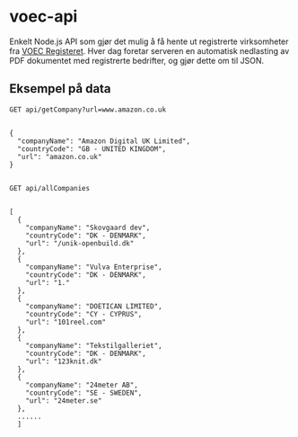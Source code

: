 # voec-api
 
Enkelt Node.js API som gjør det mulig å få hente ut registrerte virksomheter fra [VOEC Registeret](https://www.toll.no/no/netthandel/1.april/voec/). Hver dag foretar serveren en automatisk nedlasting av PDF dokumentet med registrerte bedrifter, og gjør dette om til JSON. 


## Eksempel på data


`GET api/getCompany?url=www.amazon.co.uk`

```

{
  "companyName": "Amazon Digital UK Limited",
  "countryCode": "GB - UNITED KINGDOM",
  "url": "amazon.co.uk"
}


```


`GET api/allCompanies`

```

[
  {
    "companyName": "Skovgaard dev",
    "countryCode": "DK - DENMARK",
    "url": "/unik-openbuild.dk"
  },
  {
    "companyName": "Vulva Enterprise",
    "countryCode": "DK - DENMARK",
    "url": "1."
  },
  {
    "companyName": "DOETICAN LIMITED",
    "countryCode": "CY - CYPRUS",
    "url": "101reel.com"
  },
  {
    "companyName": "Tekstilgalleriet",
    "countryCode": "DK - DENMARK",
    "url": "123knit.dk"
  },
  {
    "companyName": "24meter AB",
    "countryCode": "SE - SWEDEN",
    "url": "24meter.se"
  },
  ......
  ]


```
